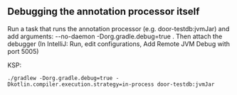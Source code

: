 ## Debugging the annotation processor itself

Run a task that runs the annotation processor (e.g. door-testdb:jvmJar) and add arguments:
--no-daemon -Dorg.gradle.debug=true . Then attach the debugger (In IntelliJ: Run, edit configurations,
Add Remote JVM Debug with port 5005)

KSP:
```
./gradlew -Dorg.gradle.debug=true -Dkotlin.compiler.execution.strategy=in-process door-testdb:jvmJar
```
